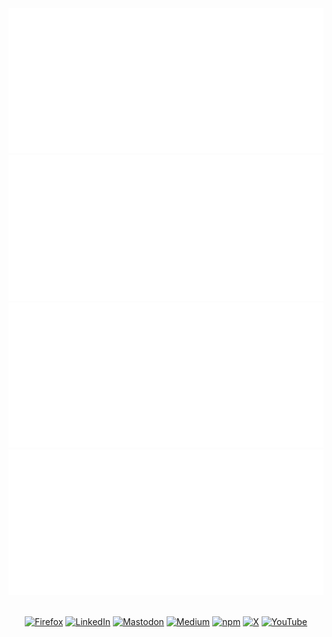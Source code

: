 <div align="center">

<a href="https://raw.githubusercontent.com/adamlui/github-stats/master/generated/overview.svg#gh-light-mode-only">
    <img src="https://github.com/adamlui/github-stats/blob/master/generated/overview.svg#gh-light-mode-only" /></a>
<a href="https://raw.githubusercontent.com/adamlui/github-stats/master/generated/languages.svg#gh-light-mode-only">
    <img src="https://github.com/adamlui/github-stats/blob/master/generated/languages.svg#gh-light-mode-only" /></a>

<a href="https://raw.githubusercontent.com/adamlui/github-stats/master/generated/overview.svg#gh-dark-mode-only">
    <img src="https://github.com/adamlui/github-stats/blob/master/generated/overview.svg#gh-dark-mode-only" /></a>
<a href="https://raw.githubusercontent.com/adamlui/github-stats/master/generated/languages.svg#gh-dark-mode-only">
    <img src="https://github.com/adamlui/github-stats/blob/master/generated/languages.svg#gh-dark-mode-only" /></a>    
<br /><br />

[![](https://img.shields.io/badge/Adam_Lui-ff6227?logo=firefox&logoColor=white "Firefox")](https://addons.mozilla.org/firefox/user/18613356/)
[![](https://img.shields.io/badge/in%2fadamlui-0c6dcb?logo=linkedin "LinkedIn")](https://linkedin.com/in/adamlui)
[![](https://img.shields.io/badge/@adam@elonsucks.org-5a46da?logo=mastodon&logoColor=white "Mastodon")](https://elonsucks.org/@adam)
[![](https://img.shields.io/badge/@adamlui-1e1e1e?logo=medium "Medium")](https://medium.com/@adamlui)
[![](https://img.shields.io/badge/~adamlui-cb0000?logo=npm "npm")](https://www.npmjs.com/~adamlui)
[![](https://img.shields.io/badge/@adamluix-1d9bf0?logo=x "X")](https://x.com/adamluix)
[![](https://img.shields.io/badge/@AdamLuiTube-ff0000?logo=youtube "YouTube")](https://www.youtube.com/@AdamLuiTube)

</div>
